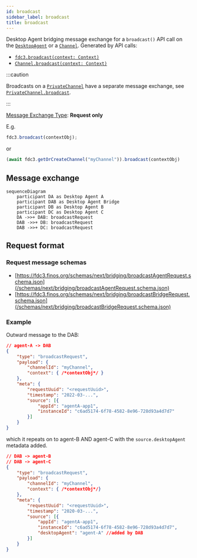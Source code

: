 ```yaml
---
id: broadcast
sidebar_label: broadcast
title: broadcast
---
```


Desktop Agent bridging message exchange for a `broadcast()` API call on the [`DesktopAgent`](../../api/ref/DesktopAgent) or a [`Channel`](../../api/ref/Channel). Generated by API calls:

- [`fdc3.broadcast(context: Context)`](../../api/ref/DesktopAgent#broadcast)
- [`Channel.broadcast(context: Context)`](../../api/ref/Channel#broadcast)

:::caution

Broadcasts on a [`PrivateChannel`](../../api/ref/PrivateChannel) have a separate message exchange, see [`PrivateChannel.broadcast`](PrivateChannel.broadcast).

:::

[Message Exchange Type](../spec#individual-message-exchanges): **Request only**

E.g.

```javascript
fdc3.broadcast(contextObj);
```

or

```javascript
(await fdc3.getOrCreateChannel("myChannel")).broadcast(contextObj)
```

## Message exchange

```mermaid
sequenceDiagram
    participant DA as Desktop Agent A
    participant DAB as Desktop Agent Bridge
    participant DB as Desktop Agent B
    participant DC as Desktop Agent C
    DA ->>+ DAB: broadcastRequest
    DAB ->>+ DB: broadcastRequest
    DAB ->>+ DC: broadcastRequest
```

## Request format

### Request message schemas

- [https://fdc3.finos.org/schemas/next/bridging/broadcastAgentRequest.schema.json](/schemas/next/bridging/broadcastAgentRequest.schema.json)
- [https://fdc3.finos.org/schemas/next/bridging/broadcastBridgeRequest.schema.json](/schemas/next/bridging/broadcastBridgeRequest.schema.json)

### Example

Outward message to the DAB:

```json
// agent-A -> DAB
{
    "type": "broadcastRequest",
    "payload": {
        "channelId": "myChannel",
        "context": { /*contextObj*/ }
    },
    "meta": {
        "requestUuid": "<requestUuid>",
        "timestamp": "2022-03-...",
        "source": [{
            "appId": "agentA-app1",
            "instanceId": "c6ad5174-6f78-4582-8e96-728d93a4d7d7"
        }]
    }
}
```

which it repeats on to agent-B AND agent-C with the `source.desktopAgent` metadata added.

```json
// DAB -> agent-B
// DAB -> agent-C
{
    "type": "broadcastRequest",
    "payload": {
        "channelId": "myChannel",
        "context": { /*contextObj*/}
    },
    "meta": {
        "requestUuid": "<requestUuid>",
        "timestamp": "2020-03-...",
        "source": [{
            "appId": "agentA-app1",
            "instanceId": "c6ad5174-6f78-4582-8e96-728d93a4d7d7",
            "desktopAgent": "agent-A" //added by DAB
        }]
    }
}
```
